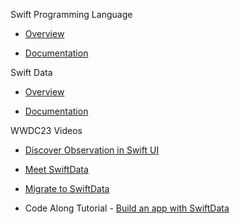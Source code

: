 Swift Programming Language

* [Overview](https://developer.apple.com/swift/)

* [Documentation](https://docs.swift.org/swift-book/documentation/the-swift-programming-language/)

Swift Data

* [Overview](https://developer.apple.com/xcode/swiftdata/)

* [Documentation](https://developer.apple.com/documentation/swiftdata) 

WWDC23 Videos

* [Discover Observation in Swift UI](https://developer.apple.com/videos/play/wwdc2023/10149/)

* [Meet SwiftData](https://developer.apple.com/videos/play/wwdc2023/10187/)

* [Migrate to SwiftData](https://developer.apple.com/videos/play/wwdc2023/10189/)

* Code Along Tutorial - [Build an app with SwiftData](https://developer.apple.com/videos/play/wwdc2023/10154)
